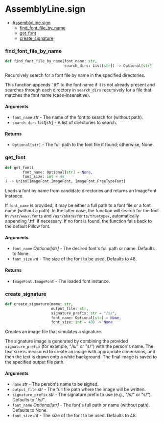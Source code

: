 # AssemblyLine.sign

* [AssemblyLine.sign](#AssemblyLine.sign)
  * [find\_font\_file\_by\_name](#AssemblyLine.sign.find_font_file_by_name)
  * [get\_font](#AssemblyLine.sign.get_font)
  * [create\_signature](#AssemblyLine.sign.create_signature)


<a id="AssemblyLine.sign.find_font_file_by_name"></a>

### find\_font\_file\_by\_name

```python
def find_font_file_by_name(font_name: str,
                           search_dirs: List[str]) -> Optional[str]
```

Recursively search for a font file by name in the specified directories.

This function appends &#x27;.ttf&#x27; to the font name if it is not already present and
searches through each directory in `search_dirs` recursively for a file that
matches the font name (case-insensitive).

#### Arguments

- `font_name` _str_ - The name of the font to search for (without path).
- `search_dirs` _List[str]_ - A list of directories to search.
  

#### Returns

- `Optional[str]` - The full path to the font file if found; otherwise, None.

<a id="AssemblyLine.sign.get_font"></a>

### get\_font

```python
def get_font(
        font_name: Optional[str] = None,
        font_size: int = 48
) -> Union[ImageFont.ImageFont, ImageFont.FreeTypeFont]
```

Loads a font by name from candidate directories and returns an ImageFont instance.

If `font_name` is provided, it may be either a full path to a font file or a font
name (without a path). In the latter case, the function will search for the font in
`/var/www/.fonts` and `/usr/share/fonts/truetype/`, automatically appending &#x27;.ttf&#x27;
if necessary. If no font is found, the function falls back to the default Pillow font.

#### Arguments

- `font_name` _Optional[str]_ - The desired font&#x27;s full path or name. Defaults to None.
- `font_size` _int_ - The size of the font to be used. Defaults to 48.
  

#### Returns

- `ImageFont.ImageFont` - The loaded font instance.

<a id="AssemblyLine.sign.create_signature"></a>

### create\_signature

```python
def create_signature(name: str,
                     output_file: str,
                     signature_prefix: str = "/s/",
                     font_name: Optional[str] = None,
                     font_size: int = 48) -> None
```

Creates an image file that simulates a signature.

The signature image is generated by combining the provided `signature_prefix`
(for example, &quot;/s/&quot; or &quot;s/&quot;) with the person&#x27;s name. The text size is measured to
create an image with appropriate dimensions, and then the text is drawn onto a
white background. The final image is saved to the specified output file path.

#### Arguments

- `name` _str_ - The person&#x27;s name to be signed.
- `output_file` _str_ - The full file path where the image will be written.
- `signature_prefix` _str_ - The signature prefix to use (e.g., &quot;/s/&quot; or &quot;s/&quot;). Defaults to &quot;/s/&quot;.
- `font_name` _Optional[str]_ - The font&#x27;s full path or name (without path). Defaults to None.
- `font_size` _int_ - The size of the font to be used. Defaults to 48.

